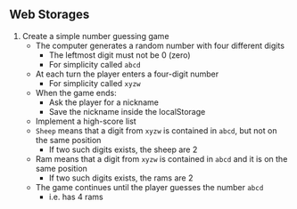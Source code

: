 ## Web Storages

1. Create a simple number guessing game
    * The computer generates a random number with four different digits
        * The leftmost digit must not be 0 (zero)
        * For simplicity called `abcd`
    * At each turn the player enters a four-digit number
        * For simplicity called `xyzw`
    * When the game ends:
        * Ask the player for a nickname
        * Save the nickname inside the localStorage
    * Implement a high-score list
    * `Sheep` means that a digit from `xyzw` is contained in `abcd`, but not on the same position
        * If two such digits exists, the sheep are 2
    * Ram means that a digit from `xyzw` is contained in `abcd` and it is on the same position
        * If two such digits exists, the rams are 2
    * The game continues until the player guesses the number `abcd`
        * i.e. has 4 rams
